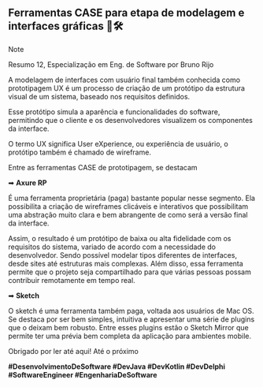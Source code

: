 ## Ferramentas CASE para etapa de modelagem e interfaces gráficas 🎨🛠
>[!NOTE]
>Resumo 12, Especialização em Eng. de Software por Bruno Rijo

A modelagem de interfaces com usuário final também conhecida como prototipagem UX é um processo de criação de um protótipo da estrutura visual de um sistema, baseado nos requisitos definidos.

Esse protótipo simula a aparência e funcionalidades do software, permitindo que o cliente e os desenvolvedores visualizem os componentes da interface.

O termo UX significa User eXperience, ou experiência de usuário, o protótipo também é chamado de wireframe.

Entre as ferramentas CASE de prototipagem, se destacam

➡ **Axure RP**

É uma ferramenta proprietária (paga)  bastante popular nesse segmento. Ela possibilita a criação de wireframes clicáveis e interativos que possibilitam uma abstração muito clara e bem abrangente de como será a versão final da interface.

Assim, o resultado é um protótipo de baixa ou alta fidelidade com os requisitos do sistema, variado de acordo com a necessidade do desenvolvedor. Sendo possível modelar tipos diferentes de interfaces, desde sites até estruturas mais complexas. Além disso, essa ferramenta permite que o projeto seja compartilhado para que várias pessoas possam contribuir remotamente em tempo real.

➡ **Sketch** 

O sketch é uma ferramenta também paga, voltada aos usuários de Mac OS. Se destaca por ser bem simples, intuitiva e apresentar uma série de plugins que o deixam bem robusto. Entre esses plugins estão o Sketch Mirror que permite ter uma prévia bem completa da aplicação para ambientes mobile.

Obrigado por ler até aqui!
Até o próximo

**#DesenvolvimentoDeSoftware #DevJava #DevKotlin #DevDelphi #SoftwareEngineer #EngenhariaDeSoftware**
